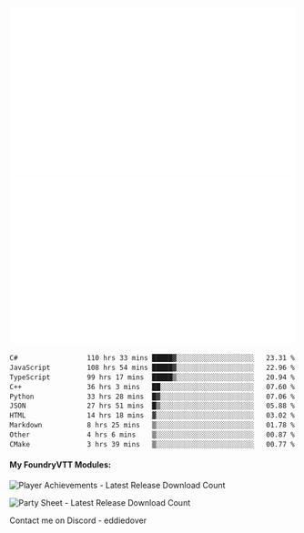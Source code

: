 
![](https://raw.githubusercontent.com/eddiedover/ghstats/master/generated/overview.svg)
![](https://raw.githubusercontent.com/eddiedover/ghstats/master/generated/languages.svg)

<!--START_SECTION:waka-->

```txt
C#                 110 hrs 33 mins █████▓░░░░░░░░░░░░░░░░░░░   23.31 %
JavaScript         108 hrs 54 mins █████▓░░░░░░░░░░░░░░░░░░░   22.96 %
TypeScript         99 hrs 17 mins  █████▒░░░░░░░░░░░░░░░░░░░   20.94 %
C++                36 hrs 3 mins   ██░░░░░░░░░░░░░░░░░░░░░░░   07.60 %
Python             33 hrs 28 mins  █▓░░░░░░░░░░░░░░░░░░░░░░░   07.06 %
JSON               27 hrs 51 mins  █▒░░░░░░░░░░░░░░░░░░░░░░░   05.88 %
HTML               14 hrs 18 mins  ▓░░░░░░░░░░░░░░░░░░░░░░░░   03.02 %
Markdown           8 hrs 25 mins   ▒░░░░░░░░░░░░░░░░░░░░░░░░   01.78 %
Other              4 hrs 6 mins    ▒░░░░░░░░░░░░░░░░░░░░░░░░   00.87 %
CMake              3 hrs 39 mins   ▒░░░░░░░░░░░░░░░░░░░░░░░░   00.77 %
```

<!--END_SECTION:waka-->

#### My FoundryVTT Modules:

  ![Player Achievements - Latest Release Download Count](https://img.shields.io/badge/dynamic/json?label=Player%20Achievements%20-%20Downloads@latest&query=assets%5B1%5D.download_count&url=https%3A%2F%2Fapi.github.com%2Frepos%2FEddieDover%2Ffvtt-player-achievements%2Freleases%2Flatest)

  ![Party Sheet - Latest Release Download Count](https://img.shields.io/badge/dynamic/json?label=Party%20Sheet%20-%20Downloads@latest&query=assets%5B1%5D.download_count&url=https%3A%2F%2Fapi.github.com%2Frepos%2FEddieDover%2Ffvtt-party-sheet%2Freleases%2Flatest)

<a rel="me" href="https://techhub.social/@EddieDover"></a>

Contact me on Discord - eddiedover
